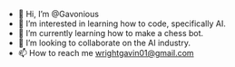 - 👋 Hi, I’m @Gavonious
- 👀 I’m interested in learning how to code, specifically AI.
- 🌱 I’m currently learning how to make a chess bot.
- 💞️ I’m looking to collaborate on the AI industry.
- 📫 How to reach me wrightgavin01@gmail.com

<!---
Gavonious/Gavonious is a ✨ special ✨ repository because its `README.md` (this file) appears on your GitHub profile.
You can click the Preview link to take a look at your changes.
--->
